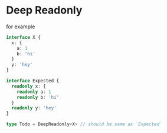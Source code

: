 # Deep Readonly

for example

```ts
interface X {
  x: {
    a: 1
    b: 'hi'
  }
  y: 'hey'
}

interface Expected {
  readonly x: {
    readonly a: 1
    readonly b: 'hi'
  }
  readonly y: 'hey'
}

type Todo = DeepReadonly<X> // should be same as `Expected`
```
